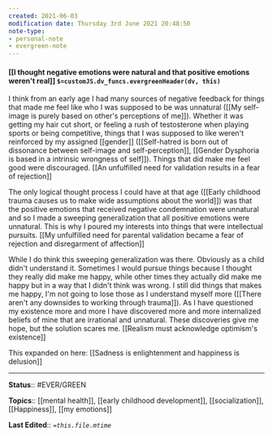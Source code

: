 ```yaml
---
created: 2021-06-03
modification date: Thursday 3rd June 2021 20:48:50
note-type: 
- personal-note
- evergreen-note
---
```


#### [[I thought negative emotions were natural and that positive emotions weren't real]] `$=customJS.dv_funcs.evergreenHeader(dv, this)`

I think from an early age I had many sources of negative feedback for things that made me feel like who I was supposed to be was unnatural ([[My self-image is purely based on other's perceptions of me]]). Whether it was getting my hair cut short, or feeling a rush of testosterone when playing sports or being competitive, things that I was supposed to like weren't reinforced by my assigned [[gender]] ([[Self-hatred is born out of dissonance between self-image and self-perception]], [[Gender Dysphoria is based in a intrinsic wrongness of self]]). Things that did make me feel good were discouraged. [[An unfulfilled need for validation results in a fear of rejection]]

The only logical thought process I could have at that age ([[Early childhood trauma causes us to make wide assumptions about the world]]) was that the positive emotions that received negative condemnation were unnatural and so I made a sweeping generalization that all positive emotions were unnatural. This is why I poured my interests into things that were intellectual pursuits. [[My unfulfilled need for parental validation became a fear of rejection and disregarment of affection]]

While I do think this sweeping generalization was there. Obviously as a child didn't understand it. Sometimes I would pursue things because I thought they really did make me happy, while other times they actually did make me happy but in a way that I didn't think was wrong. I still did things that makes me happy, I'm not going to lose those as I understand myself more ([[There aren't any downsides to working through trauma]]). As I have questioned my existence more and more I have discovered more and more internalized beliefs of mine that are irrational and unnatural. These discoveries give me hope, but the solution scares me. [[Realism must acknowledge optimism's existence]]

This expanded on here: [[Sadness is enlightenment and happiness is delusion]]

---
**Status**:: #EVER/GREEN 

**Topics**::  [[mental health]], [[early childhood development]], [[socialization]], [[Happiness]], [[my emotions]]
	
**Last Edited**:: *`=this.file.mtime`*
	

